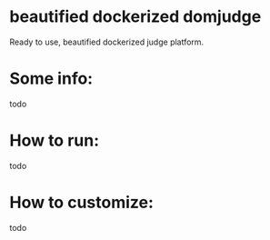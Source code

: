 # beautified dockerized domjudge
Ready to use, beautified dockerized judge platform.

# Some info:
todo

# How to run:
todo

# How to customize:
todo
